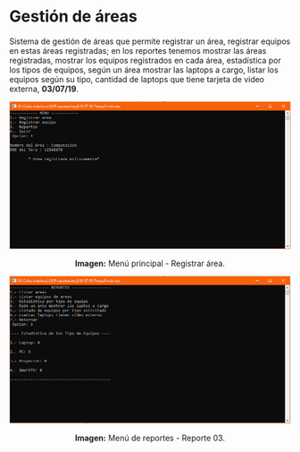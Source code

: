 # Gestión de áreas
Sistema de gestión de áreas que permite registrar un área, registrar equipos en estas áreas registradas; en los reportes tenemos mostrar las áreas registradas, mostrar los equipos registrados en cada área, estadística por los tipos de equipos, según un área mostrar las laptops a cargo, listar los equipos según su tipo, cantidad de laptops que tiene tarjeta de video externa, **03/07/19**.

<div align="center">
<img src="media/menu-principal.png">
<p><strong>Imagen:</strong> Menú principal - Registrar área.</p>
</div>

<div align="center">
<img src="media/menu-reportes.png">
<p><strong>Imagen:</strong> Menú de reportes - Reporte 03.</p>
</div>
